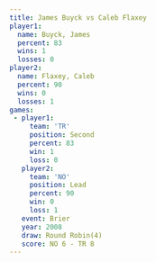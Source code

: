```yaml
---
title: James Buyck vs Caleb Flaxey
player1:             
  name: Buyck, James 
  percent: 83        
  wins: 1            
  losses: 0          
player2:             
  name: Flaxey, Caleb
  percent: 90        
  wins: 0            
  losses: 1          
games:
 - player1:          
     team: 'TR'      
     position: Second
     percent: 83     
     win: 1          
     loss: 0         
   player2:        
     team: 'NO'    
     position: Lead
     percent: 90   
     win: 0        
     loss: 1       
   event: Brier        
   year: 2008          
   draw: Round Robin(4)
   score: NO 6 - TR 8  
---
```

